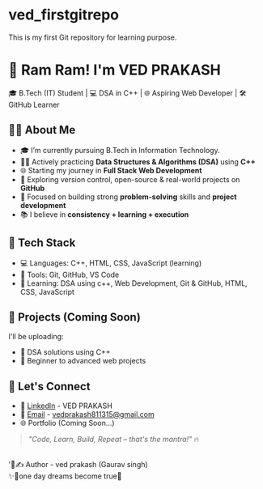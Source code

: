 # ved_firstgitrepo
This is my first Git repository for learning purpose.
<br>
# 🙏 Ram Ram! I'm VED PRAKASH

🎓 B.Tech (IT) Student | 💻 DSA in C++ | 🌐 Aspiring Web Developer | 🛠️ GitHub Learner

## 👨‍🎓 About Me

- 🎓 I’m currently pursuing B.Tech in Information Technology.
- 👨‍💻 Actively practicing **Data Structures & Algorithms (DSA)** using **C++**
- 🌐 Starting my journey in **Full Stack Web Development**
- 🔧 Exploring version control, open-source & real-world projects on **GitHub**
- 🎯 Focused on building strong **problem-solving** skills and **project development**
- 📚 I believe in **consistency + learning + execution**

## 🚀 Tech Stack

- 💻 Languages: C++, HTML, CSS, JavaScript (learning)
- 🔧 Tools: Git, GitHub, VS Code
- 🌱 Learning: DSA using c++, Web Development, Git & GitHub, HTML, CSS, JavaScript

## 💼 Projects (Coming Soon)
I'll be uploading:
- 🔸 DSA solutions using C++
- 🔸 Beginner to advanced web projects

## 🔗 Let's Connect

- 💼 [LinkedIn](www.linkedin.com/in/ved-prakash-bb2097339) - VED PRAKASH
- 📧 [Email](vedprakash811315@gmail.com) - vedprakash811315@gmail.com
- 🌐 Portfolio (Coming Soon...)

> *"Code, Learn, Build, Repeat – that's the mantra!"* 🔥
<br>
'📝✍️ Author - ved prakash (Gaurav singh)
<br>
✨🎯one day dreams become true👑

